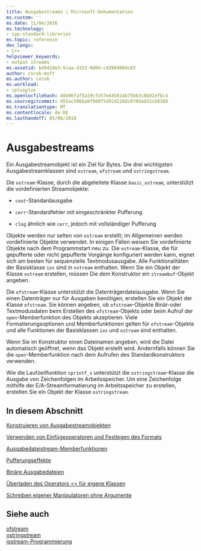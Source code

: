 ```yaml
---
title: Ausgabestreams | Microsoft-Dokumentation
ms.custom: ''
ms.date: 11/04/2016
ms.technology:
- cpp-standard-libraries
ms.topic: reference
dev_langs:
- C++
helpviewer_keywords:
- output streams
ms.assetid: b49410e3-5caa-4153-9d0d-c4266408dc83
author: corob-msft
ms.author: corob
ms.workload:
- cplusplus
ms.openlocfilehash: dde86faf5a19cfe57e445814b75bb3c8b82efbc4
ms.sourcegitcommit: d55ac596ba8f908f5d91d228dc070dad31cb8360
ms.translationtype: MT
ms.contentlocale: de-DE
ms.lasthandoff: 05/08/2018
---
```

# <a name="output-streams"></a>Ausgabestreams

Ein Ausgabestreamobjekt ist ein Ziel für Bytes. Die drei wichtigsten Ausgabestreamklassen sind `ostream`, `ofstream` und `ostringstream`.

Die `ostream`-Klasse, durch die abgeleitete Klasse `basic_ostream`, unterstützt die vordefinierten Streamobjekte:

- `cout`-Standardausgabe

- `cerr`-Standardfehler mit eingeschränkter Pufferung

- `clog` ähnlich wie `cerr`, jedoch mit vollständiger Pufferung

Objekte werden nur selten von `ostream` erstellt; im Allgemeinen werden vordefinierte Objekte verwendet. In einigen Fällen weisen Sie vordefinierte Objekte nach dem Programmstart neu zu. Die `ostream`-Klasse, die für gepufferte oder nicht gepufferte Vorgänge konfiguriert werden kann, eignet sich am besten für sequenzielle Textmodusausgabe. Alle Funktionalitäten der Basisklasse `ios` sind in `ostream` enthalten. Wenn Sie ein Objekt der Klasse `ostream` erstellen, müssen Die dem Konstruktor ein `streambuf`-Objekt angeben.

Die `ofstream`-Klasse unterstützt die Datenträgerdateiausgabe. Wenn Sie einen Datenträger nur für Ausgaben benötigen, erstellen Sie ein Objekt der Klasse `ofstream`. Sie können angeben, ob `ofstream`-Objekte Binär-oder Textmodusdaten beim Erstellen des `ofstream`-Objekts oder beim Aufruf der `open`-Memberfunktion des Objekts akzeptieren. Viele Formatierungsoptionen und Memberfunktionen gelten für `ofstream`-Objekte und alle Funktionen der Basisklassen `ios` und `ostream` sind enthalten.

Wenn Sie im Konstruktor einen Dateinamen angeben, wird die Datei automatisch geöffnet, wenn das Objekt erstellt wird. Andernfalls können Sie die `open`-Memberfunktion nach dem Aufrufen des Standardkonstruktors verwenden.

Wie die Laufzeitfunktion `sprintf_s` unterstützt die `ostringstream`-Klasse die Ausgabe von Zeichenfolgen im Arbeitsspeicher. Um eine Zeichenfolge mithilfe der E/A-Streamformatierung im Arbeitsspeicher zu erstellen, erstellen Sie ein Objekt der Klasse `ostringstream`.

## <a name="in-this-section"></a>In diesem Abschnitt

[Konstruieren von Ausgabestreamobjekten](../standard-library/constructing-output-stream-objects.md)

[Verwenden von Einfügeoperatoren und Festlegen des Formats](../standard-library/using-insertion-operators-and-controlling-format.md)

[Ausgabedateistream-Memberfunktionen](../standard-library/output-file-stream-member-functions.md)

[Pufferungseffekte](../standard-library/effects-of-buffering.md)

[Binäre Ausgabedateien](../standard-library/binary-output-files.md)

[Überladen des Operators << für eigene Klassen](../standard-library/overloading-the-output-operator-for-your-own-classes.md)

[Schreiben eigener Manipulatoren ohne Argumente](../standard-library/writing-your-own-manipulators-without-arguments.md)

## <a name="see-also"></a>Siehe auch

[ofstream](../standard-library/basic-ofstream-class.md)<br/>
[ostringstream](../standard-library/basic-ostringstream-class.md)<br/>
[iostream-Programmierung](../standard-library/iostream-programming.md)<br/>
